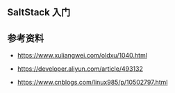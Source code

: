 ## SaltStack 入门

## 参考资料

- <https://www.xuliangwei.com/oldxu/1040.html>

- <https://developer.aliyun.com/article/493132>

- <https://www.cnblogs.com/linux985/p/10502797.html>